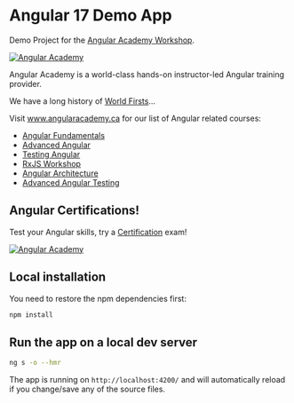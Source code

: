 # Angular 17 Demo App

Demo Project for the <a href="https://angular.ac" target="_blank">Angular Academy Workshop</a>.

[![Angular Academy](https://www.angularacademy.ca/images/classroom.jpg "Angular Academy")](https://www.angularacademy.ca)

Angular Academy is a world-class hands-on instructor-led Angular training provider.

We have a long history of <a href="https://www.angularacademy.ca/world-firsts" target="_blank">World Firsts</a>...

Visit www.angularacademy.ca for our list of Angular related courses:
* <a href="https://www.angularacademy.ca/courses/angular-fundamentals-training" target="_blank">Angular Fundamentals</a>
* <a href="https://www.angularacademy.ca/courses/advanced-angular-training" target="_blank">Advanced Angular</a>
* <a href="https://www.angularacademy.ca/courses/testing-angular-training" target="_blank">Testing Angular</a>
* <a href="https://www.angularacademy.ca/courses/angular-rxjs-training" target="_blank">RxJS Workshop</a>
* <a href="https://www.angularacademy.ca/courses/angular-architecture-training" target="_blank">Angular Architecture</a>
* <a href="https://www.angularacademy.ca/courses/advanced-angular-testing-training" target="_blank">Advanced Angular Testing</a>

## Angular Certifications!

Test your Angular skills, try a <a href="https://www.angularacademy.ca/angular-certification" target="_blank">Certification</a> exam!

[![Angular Academy](https://www.angularacademy.ca/images/cert.png "Angular Certifications")](https://www.angularacademy.ca/angular-certification)


## Local installation

You need to restore the npm dependencies first:

```sh
npm install
```

## Run the app on a local dev server

```sh
ng s -o --hmr
```

The app is running on `http://localhost:4200/` and will automatically reload if you change/save any of the source files.